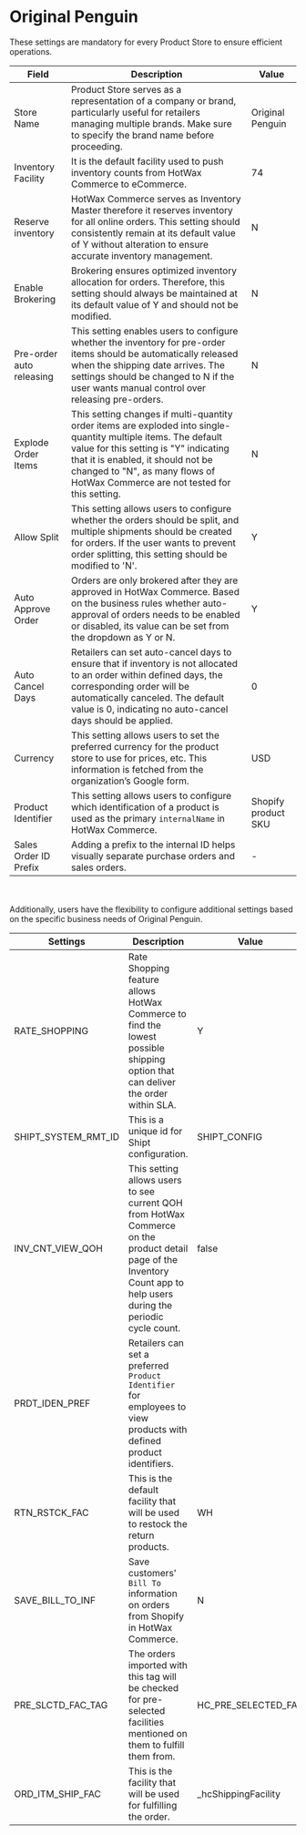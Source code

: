 # Original Penguin

These settings are mandatory for every Product Store to ensure efficient operations.

| Field                 | Description                                                                                                                                                                                      | Value          |
|-----------------------|--------------------------------------------------------------------------------------------------------------------------------------------------------------------------------------------------|----------------|
| Store Name            | Product Store serves as a representation of a company or brand, particularly useful for retailers managing multiple brands. Make sure to specify the brand name before proceeding.                 | Original Penguin       |
| Inventory Facility    | It is the default facility used to push inventory counts from HotWax Commerce to eCommerce.                                                                                                   | 74            |
| Reserve inventory     | HotWax Commerce serves as Inventory Master therefore it reserves inventory for all online orders. This setting should consistently remain at its default value of Y without alteration to ensure accurate inventory management.                    | N              |
| Enable Brokering      | Brokering ensures optimized inventory allocation for orders. Therefore, this setting should always be maintained at its default value of Y and should not be modified.                             | N              |
| Pre-order auto releasing | This setting enables users to configure whether the inventory for pre-order items should be automatically released when the shipping date arrives. The settings should be changed to N if the user wants manual control over releasing pre-orders. | N              |
| Explode Order Items   | This setting changes if multi-quantity order items are exploded into single-quantity multiple items. The default value for this setting is "Y" indicating that it is enabled, it should not be changed to "N", as many flows of HotWax Commerce are not tested for this setting. | N              |
| Allow Split           | This setting allows users to configure whether the orders should be split, and multiple shipments should be created for orders. If the user wants to prevent order splitting, this setting should be modified to 'N'.                            | Y              |
| Auto Approve Order    | Orders are only brokered after they are approved in HotWax Commerce. Based on the business rules whether auto-approval of orders needs to be enabled or disabled, its value can be set from the dropdown as Y or N.                                     | Y              |
| Auto Cancel Days      | Retailers can set auto-cancel days to ensure that if inventory is not allocated to an order within defined days, the corresponding order will be automatically canceled. The default value is 0, indicating no auto-cancel days should be applied. | 0              |
| Currency              | This setting allows users to set the preferred currency for the product store to use for prices, etc. This information is fetched from the organization’s Google form.                                     | USD            |
| Product Identifier    | This setting allows users to configure which identification of a product is used as the primary `internalName` in HotWax Commerce.                                                                | Shopify product SKU |
| Sales Order ID Prefix  | Adding a prefix to the internal ID helps visually separate purchase orders and sales orders.                                                                                                   | -           |


<br></br>
Additionally, users have the flexibility to configure additional settings based on the specific business needs of Original Penguin.

| Settings            | Description                                                                                                                                        | Value                                                |
|---------------------|----------------------------------------------------------------------------------------------------------------------------------------------------|------------------------------------------------------|
| RATE_SHOPPING        | Rate Shopping feature allows HotWax Commerce to find the lowest possible shipping option that can deliver the order within SLA.                    | Y                   |
|SHIPT_SYSTEM_RMT_ID   | This is a unique id for Shipt configuration.      | SHIPT_CONFIG
| INV_CNT_VIEW_QOH     | This setting allows users to see current QOH from HotWax Commerce on the product detail page of the Inventory Count app to help users during the periodic cycle count.    | false               |
| PRDT_IDEN_PREF       | Retailers can set a preferred `Product Identifier` for employees to view products with defined product identifiers.                                         |          |
| RTN_RSTCK_FAC        | This is the default facility that will be used to restock the return products.                                                                    | WH                  |
| SAVE_BILL_TO_INF     | Save customers' `Bill To` information on orders from Shopify in HotWax Commerce.                                                                  | N                   |
| PRE_SLCTD_FAC_TAG    | The orders imported with this tag will be checked for pre-selected facilities mentioned on them to fulfill them from. | HC_PRE_SELECTED_FAC     |
| ORD_ITM_SHIP_FAC     | This is the facility that will be used for fulfilling the order.  | _hcShippingFacility     |
